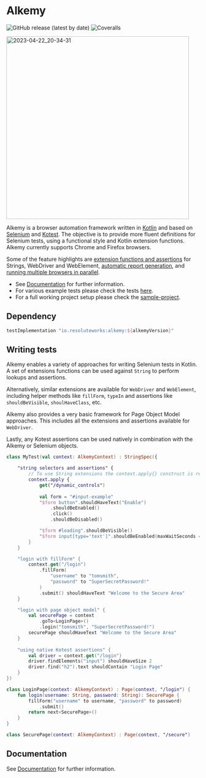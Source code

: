 # Alkemy

![GitHub release (latest by date)](https://img.shields.io/github/v/release/cosmin-marginean/alkemy)
![Coveralls](https://img.shields.io/coverallsCoverage/github/cosmin-marginean/alkemy)

<img width="476" alt="2023-04-22_20-34-31" src="https://user-images.githubusercontent.com/2995576/233803514-7bc23cc4-eab0-40a1-8550-82305ebecfed.png">

Alkemy is a browser automation framework written in [Kotlin](https://kotlinlang.org/) and based on [Selenium](https://www.selenium.dev/) and [Kotest](https://kotest.io/).
The objective is to provide more fluent definitions for Selenium tests, using a functional style and Kotlin extension functions. Alkemy currently supports Chrome and Firefox browsers. 

Some of the feature highlights are [extension functions and assertions](https://github.com/cosmin-marginean/alkemy/blob/main/README.md#writing-tests) for Strings, WebDriver and WebElement, [automatic report generation](https://github.com/cosmin-marginean/alkemy/wiki/Reports-and-screenshots), and [running multiple browsers in parallel](https://github.com/cosmin-marginean/alkemy/wiki/Running-tests-in-parallel).

* See [Documentation](https://github.com/cosmin-marginean/alkemy/wiki/Alkemy-Documentation) for further information.
* For various example tests please check the tests [here](https://github.com/cosmin-marginean/alkemy/tree/main/src/test/kotlin/io/alkemy/examples).
* For a full working project setup please check the [sample-project](https://github.com/cosmin-marginean/alkemy/tree/main/sample-project).

## Dependency
```groovy
testImplementation "io.resoluteworks:alkemy:${alkemyVersion}"
```

## Writing tests
Alkemy enables a variety of approaches for writing Selenium tests in Kotlin. A set of extensions functions can be
used against `String` to perform lookups and assertions.

Alternatively, similar extensions are available for `WebDriver` and `WebElement`, including
helper methods like `fillForm`, `typeIn` and assertions like `shouldBeVisible`, `shoulHaveClass`, etc.

Alkemy also provides a very basic framework for Page Object Model approaches. This includes all the extensions and
assertions available for `WebDriver`.

Lastly, any Kotest assertions can be used natively in combination with the Alkemy or Selenium objects.

```kotlin
class MyTest(val context: AlkemyContext) : StringSpec({

    "string selectors and assertions" {
        // To use String extensions the context.apply{} construct is required
        context.apply {
            get("/dynamic_controls")
            
            val form = "#input-example"
            "$form button".shouldHaveText("Enable")
                .shouldBeEnabled()
                .click()
                .shouldBeDisabled()

            "$form #loading".shouldBeVisible()
            "$form input[type='text']".shouldBeEnabled(maxWaitSeconds = 10)
        }
    }

    "login with fillForm" {
        context.get("/login")
            .fillForm(
                "username" to "tomsmith",
                "password" to "SuperSecretPassword!"
            )
            .submit() shouldHaveText "Welcome to the Secure Area"
    }

    "login with page object model" {
        val securePage = context
            .goTo<LoginPage>()
            .login("tomsmith", "SuperSecretPassword!")
        securePage shouldHaveText "Welcome to the Secure Area"
    }
    
    "using native Kotest assertions" {
        val driver = context.get("/login")
        driver.findElements("input") shouldHaveSize 2
        driver.find("h2").text shouldContain "Login Page"
    }
})

class LoginPage(context: AlkemyContext) : Page(context, "/login") {
    fun login(username: String, password: String): SecurePage {
        fillForm("username" to username, "password" to password)
            .submit()
        return next<SecurePage>()
    }
}

class SecurePage(context: AlkemyContext) : Page(context, "/secure")
```

## Documentation
See [Documentation](https://github.com/cosmin-marginean/alkemy/wiki/Alkemy-Documentation) for further information.
